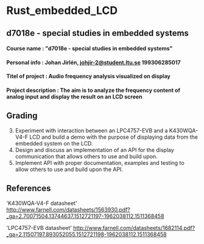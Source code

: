 # Rust_embedded_LCD
## d7018e - special studies in embedded systems
#### Course name : "d7018e - special studies in embedded systems"
#### Personal info : Johan Jirlén, johjir-2@student.ltu.se 199306285017
#### Titel of project : Audio frequency analysis visualized on display
#### Project description : The aim is to analyze the frequency content of analog input and display the result on an LCD screen

## Grading
3. Experiment with interaction between an LPC4757-EVB and a K430WQA-V4-F LCD and build a demo with the purpose of displaying data from the embedded system on the LCD.
4. Design and discuss an implementation of an API for the display communication that allows others to use and build upon. 
5. Implement API with proper documentation, examples and testing to allow others to use and build upon the API.

## References
'K430WQA-V4-F datasheet' 
http://www.farnell.com/datasheets/1563930.pdf?_ga=2.70071504.13744637.1512721197-1962038112.1511368458

'LPC4757-EVB datasheet'
http://www.farnell.com/datasheets/1682114.pdf?_ga=2.11507197.893052055.1512721198-1962038112.1511368458
